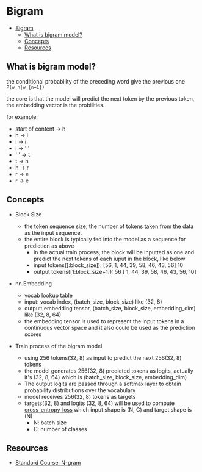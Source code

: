 # Bigram

- [Bigram](#bigram)
  - [What is bigram model?](#what-is-bigram-model)
  - [Concepts](#concepts)
  - [Resources](#resources)

## What is bigram model?

the conditional probability of the preceding word give the previous one `P(w_n|w_{n−1})` 

the core is that the model will predict the next token by the previous token, the embedding vector is the probilities.

for example:

- start of content -> h
- h -> i
- i -> i
- i -> ' '
- ' ' -> t
- t -> h
- h -> r
- r -> e
- r -> e

## Concepts

- Block Size
  - the token sequence size, the number of tokens taken from the data as the input sequence.
  - the entire block is typically fed into the model as a sequence for prediction as above
    - in the actual train process, the block will be inputted as one and predict the next tokens of each iuput in the block, like below
    - input tokens([:block_size]): [56,  1, 44, 39, 58, 46, 43, 56] 10
    - output tokens([1:block_size+1]): 56 [ 1, 44, 39, 58, 46, 43, 56, 10]

- nn.Embedding
  - vocab lookup table
  - input: vocab index, (batch_size, block_size) like (32, 8)
  - output: embedding tensor, (batch_size, block_size, embedding_dim) like (32, 8, 64)
  - the embedding tensor is used to represent the input tokens in a continuous vector space and it also could be used as the prediction scores

-  Train process of the bigram model
   - using 256 tokens(32, 8) as input to predict the next 256(32, 8) tokens
   - the model generates 256(32, 8) predicted tokens as logits, actually it's (32, 8, 64) which is (batch_size, block_size, embedding_dim)
   - The output logits are passed through a softmax layer to obtain probability distributions over the vocabulary
   - model receives 256(32, 8) tokens as targets
   - targets(32, 8) and logits (32, 8, 64) will be used to compute [cross_entropy_loss](https://pytorch.org/docs/stable/generated/torch.nn.functional.cross_entropy.html#torch.nn.functional.cross_entropy) which input shape is (N, C) and target shape is (N)
      - N: batch size
      - C: number of classes

## Resources

- [Standord Course: N-gram](https://web.stanford.edu/~jurafsky/slp3/3.pdf)
